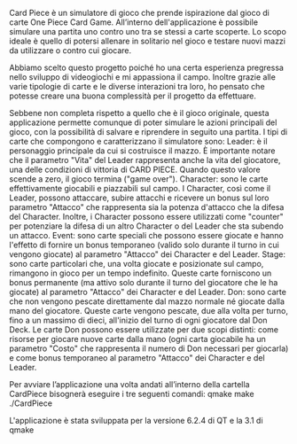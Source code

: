Card Piece è un simulatore di gioco che prende ispirazione  dal gioco di carte One Piece Card Game. All’interno dell'applicazione è possibile  simulare una partita uno contro uno
tra se stessi a carte scoperte. Lo scopo ideale è quello di potersi allenare in solitario nel gioco e testare nuovi mazzi da utilizzare o contro cui giocare.

Abbiamo  scelto questo progetto poiché ho una certa esperienza pregressa nello sviluppo di videogiochi e mi appassiona il campo. Inoltre grazie alle varie tipologie di carte e le
diverse interazioni tra loro, ho pensato che potesse creare una buona complessità per il progetto da effettuare.

Sebbene non completa rispetto a quello che è il gioco originale, questa applicazione permette comunque di poter simulare le azioni principali del gioco, con la possibilità di 
salvare e riprendere in seguito una partita. 
I tipi di carte che compongono e caratterizzano il simulatore sono:
Leader: è il personaggio principale da cui si costruisce il mazzo. È importante notare che il parametro "Vita" del Leader rappresenta anche la vita del giocatore, una delle 
condizioni di vittoria di CARD PIECE. Quando questo valore scende a zero, il gioco termina ("game over").
Character: sono le carte effettivamente giocabili e piazzabili sul campo. I Character, così come il Leader, possono attaccare, subire attacchi e ricevere un bonus sul loro 
parametro "Attacco" che rappresenta sia la potenza d'attacco che la difesa del Character. Inoltre, i Character possono essere utilizzati come "counter" per potenziare la difesa di
un altro Character o del Leader che sta subendo un attacco.
Event: sono carte speciali che possono essere giocate e hanno l'effetto di fornire un bonus temporaneo (valido solo durante il turno in cui vengono giocate) al parametro "Attacco" 
dei Character e del Leader.
Stage: sono carte particolari che, una volta giocate e posizionate sul campo, rimangono in gioco per un tempo indefinito. Queste carte forniscono un bonus permanente (ma attivo 
solo durante il turno del giocatore che le ha giocate) al parametro "Attacco" dei Character e del Leader.
Don: sono carte che non vengono pescate direttamente dal mazzo normale né giocate dalla mano del giocatore. Queste carte vengono pescate, due alla volta per turno, fino a un 
massimo di dieci, all'inizio del turno di ogni giocatore dal Don Deck. Le carte Don possono essere utilizzate per due scopi distinti: come risorse per giocare nuove carte dalla 
mano (ogni carta giocabile ha un parametro "Costo" che rappresenta il numero di Don necessari per giocarla) e come bonus temporaneo al parametro "Attacco" dei Character e del 
Leader.

Per avviare l’applicazione una volta andati all’interno della cartella CardPiece bisognerà eseguire i tre seguenti comandi:
qmake
make
./CardPiece

L'applicazione è stata sviluppata per la versione 6.2.4 di QT e la 3.1 di qmake

